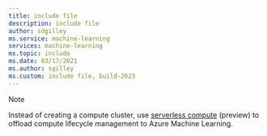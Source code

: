 ```yaml
---
title: include file
description: include file
author: sdgilley
ms.service: machine-learning
services: machine-learning
ms.topic: include
ms.date: 03/17/2021
ms.author: sgilley
ms.custom: include file, build-2023
---
```


> [!NOTE]
> Instead of creating a compute cluster, use [serverless compute](../how-to-use-serverless-compute.md) (preview) to offload compute lifecycle management to Azure Machine Learning.
